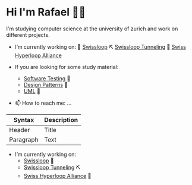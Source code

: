 # Hi I'm Rafael 👋🏼

I'm studying computer science at the university of zurich and work on different projects. 

- I’m currently working on:
  🚀 [Swissloop](https://swissloop.ch/) 
  ⛏ [Swissloop Tunneling](https://swisslooptunneling.ch/) 
  🤝 [Swiss Hyperloop Alliance](http://swiss-hyperloop-alliance.ch/) 
  
- If you are looking for some study material:
  - [Software Testing](https://radubauzh.github.io/Software-Testing/) 📕
  - [Design Patterns](https://radubauzh.github.io/Design-Patterns/ ) 📗 
  - [UML](https://radubauzh.github.io/UML/) 📘

- 📫 How to reach me: ...


| Syntax      | Description |
| ----------- | ----------- |
| Header      | Title       |
| Paragraph   | Text        |


- I’m currently working on:
  - [Swissloop](https://swissloop.ch/) 🚀
  - [Swissloop Tunneling](https://swisslooptunneling.ch/) ⛏ 
  - [Swiss Hyperloop Alliance](http://swiss-hyperloop-alliance.ch/) 🤝 

